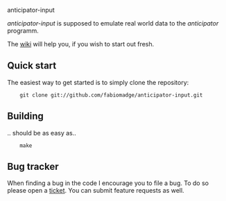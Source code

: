 anticipator-input

*anticipator-input* is supposed to emulate real world data to the *anticipator* programm.

The [wiki](https://www.github.com/fabiomadge/anticipator-input/wiki) will help you, if you wish to start out fresh.

## Quick start

The easiest way to get started is to simply clone the repository:

        git clone git://github.com/fabiomadge/anticipator-input.git

## Building

.. should be as easy as..

        make

## Bug tracker

When finding a bug in the code I encourage you to file a bug. To do so please open a [ticket](https://github.com/fabiomadge/antcipator-input/issues). You can submit feature requests as well.

